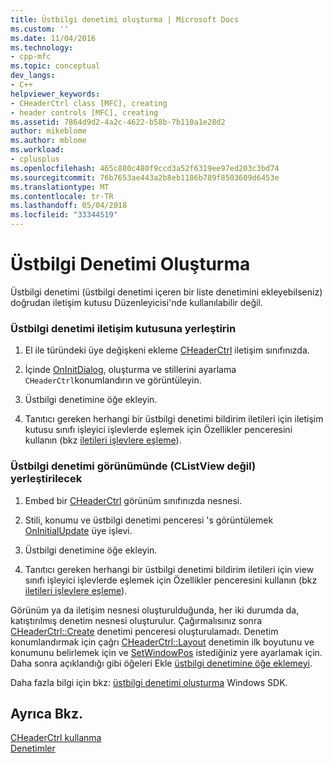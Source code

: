 ```yaml
---
title: Üstbilgi denetimi oluşturma | Microsoft Docs
ms.custom: ''
ms.date: 11/04/2016
ms.technology:
- cpp-mfc
ms.topic: conceptual
dev_langs:
- C++
helpviewer_keywords:
- CHeaderCtrl class [MFC], creating
- header controls [MFC], creating
ms.assetid: 7864d9d2-4a2c-4622-b58b-7b110a1e28d2
author: mikeblome
ms.author: mblome
ms.workload:
- cplusplus
ms.openlocfilehash: 465c880c480f9ccd3a52f6319ee97ed203c3bd74
ms.sourcegitcommit: 76b7653ae443a2b8eb1186b789f8503609d6453e
ms.translationtype: MT
ms.contentlocale: tr-TR
ms.lasthandoff: 05/04/2018
ms.locfileid: "33344519"
---
```

# <a name="creating-the-header-control"></a>Üstbilgi Denetimi Oluşturma
Üstbilgi denetimi (üstbilgi denetimi içeren bir liste denetimini ekleyebilseniz) doğrudan iletişim kutusu Düzenleyicisi'nde kullanılabilir değil.  
  
### <a name="to-put-a-header-control-in-a-dialog-box"></a>Üstbilgi denetimi iletişim kutusuna yerleştirin  
  
1.  El ile türündeki üye değişkeni ekleme [CHeaderCtrl](../mfc/reference/cheaderctrl-class.md) iletişim sınıfınızda.  
  
2.  İçinde [OnInitDialog](../mfc/reference/cdialog-class.md#oninitdialog), oluşturma ve stillerini ayarlama `CHeaderCtrl`konumlandırın ve görüntüleyin.  
  
3.  Üstbilgi denetimine öğe ekleyin.  
  
4.  Tanıtıcı gereken herhangi bir üstbilgi denetimi bildirim iletileri için iletişim kutusu sınıfı işleyici işlevlerde eşlemek için Özellikler penceresini kullanın (bkz [iletileri işlevlere eşleme](../mfc/reference/mapping-messages-to-functions.md)).  
  
### <a name="to-put-a-header-control-in-a-view-not-a-clistview"></a>Üstbilgi denetimi görünümünde (CListView değil) yerleştirilecek  
  
1.  Embed bir [CHeaderCtrl](../mfc/reference/cheaderctrl-class.md) görünüm sınıfınızda nesnesi.  
  
2.  Stili, konumu ve üstbilgi denetimi penceresi 's görüntülemek [OnInitialUpdate](../mfc/reference/cview-class.md#oninitialupdate) üye işlevi.  
  
3.  Üstbilgi denetimine öğe ekleyin.  
  
4.  Tanıtıcı gereken herhangi bir üstbilgi denetimi bildirim iletileri için view sınıfı işleyici işlevlerde eşlemek için Özellikler penceresini kullanın (bkz [iletileri işlevlere eşleme](../mfc/reference/mapping-messages-to-functions.md)).  
  
 Görünüm ya da iletişim nesnesi oluşturulduğunda, her iki durumda da, katıştırılmış denetim nesnesi oluşturulur. Çağırmalısınız sonra [CHeaderCtrl::Create](../mfc/reference/cheaderctrl-class.md#create) denetimi penceresi oluşturulamadı. Denetim konumlandırmak için çağrı [CHeaderCtrl::Layout](../mfc/reference/cheaderctrl-class.md#layout) denetimin ilk boyutunu ve konumunu belirlemek için ve [SetWindowPos](../mfc/reference/cwnd-class.md#setwindowpos) istediğiniz yere ayarlamak için. Daha sonra açıklandığı gibi öğeleri Ekle [üstbilgi denetimine öğe eklemeyi](../mfc/adding-items-to-the-header-control.md).  
  
 Daha fazla bilgi için bkz: [üstbilgi denetimi oluşturma](http://msdn.microsoft.com/library/windows/desktop/bb775238) Windows SDK.  
  
## <a name="see-also"></a>Ayrıca Bkz.  
 [CHeaderCtrl kullanma](../mfc/using-cheaderctrl.md)   
 [Denetimler](../mfc/controls-mfc.md)

